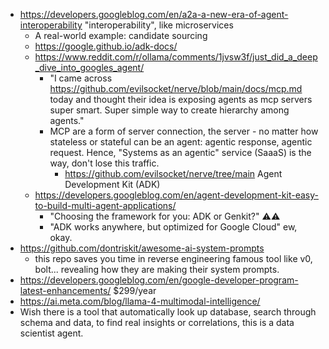 - https://developers.googleblog.com/en/a2a-a-new-era-of-agent-interoperability "interoperability", like microservices
	- A real-world example: candidate sourcing
	- https://google.github.io/adk-docs/
	- https://www.reddit.com/r/ollama/comments/1jvsw3f/just_did_a_deep_dive_into_googles_agent/
		- "I came across https://github.com/evilsocket/nerve/blob/main/docs/mcp.md today and thought their idea is exposing agents as mcp servers super smart. Super simple way to create hierarchy among agents."
		- MCP are a form of server connection, the server - no matter how stateless or stateful can be an agent: agentic response, agentic request. Hence, "Systems as an agentic" service (SaaaS) is the way, don't lose this traffic.
			- https://github.com/evilsocket/nerve/tree/main Agent Development Kit (ADK)
	- https://developers.googleblog.com/en/agent-development-kit-easy-to-build-multi-agent-applications/
		- "Choosing the framework for you: ADK or Genkit?" ⚠️⚠️
		- "ADK works anywhere, but optimized for Google Cloud" ew, okay.
- https://github.com/dontriskit/awesome-ai-system-prompts 
	- this repo saves you time in reverse engineering famous tool like v0, bolt... revealing how they are making their system prompts. 
- https://developers.googleblog.com/en/google-developer-program-latest-enhancements/ $299/year
- https://ai.meta.com/blog/llama-4-multimodal-intelligence/
- Wish there is a tool that automatically look up database, search through schema and data, to find real insights or correlations, this is a data scientist agent.